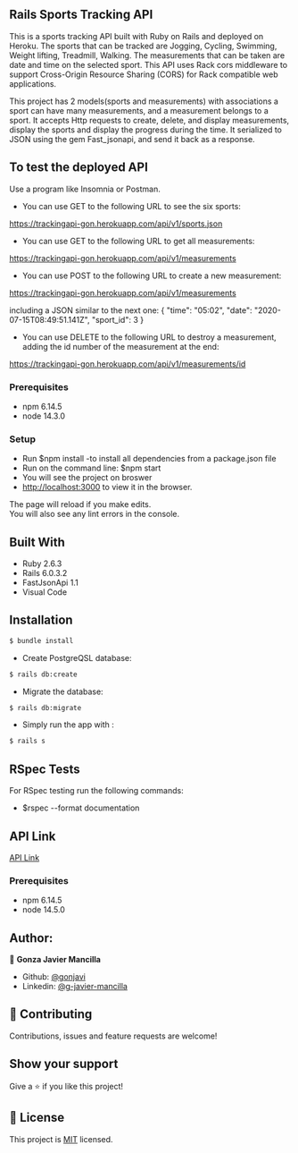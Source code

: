 ## Rails Sports Tracking API

This is a sports tracking  API built with Ruby on Rails and deployed on Heroku. The sports that can be tracked are Jogging, Cycling, Swimming, Weight lifting, Treadmill, Walking. The measurements that can be taken are date and time on the selected sport. This API uses Rack cors middleware to support Cross-Origin Resource Sharing (CORS) for Rack compatible web applications.

This project has 2 models(sports and measurements) with associations a sport can have many measurements, and a measurement belongs to a sport. It accepts Http requests to create, delete, and display measurements, display the sports and display the progress during the time. It serialized to JSON using the gem Fast_jsonapi, and send it back as a response.

## To test the deployed API

Use a program like Insomnia or Postman.

 - You can use GET to the following URL to see the six sports:

https://trackingapi-gon.herokuapp.com/api/v1/sports.json

- You can use GET to the following URL to get all measurements:

https://trackingapi-gon.herokuapp.com/api/v1/measurements

- You can use POST to the following URL to create a new measurement:

https://trackingapi-gon.herokuapp.com/api/v1/measurements

including a JSON similar to the next one:
{
	"time": "05:02",
	"date": "2020-07-15T08:49:51.141Z",
	"sport_id": 3
}

- You can use DELETE to the following URL to destroy a measurement, adding the id number of the measurement at the end:

https://trackingapi-gon.herokuapp.com/api/v1/measurements/id


### Prerequisites
- npm 6.14.5
- node 14.3.0

### Setup

- Run $npm install   -to install all dependencies from a package.json file
- Run on the command line: $npm start
- You will see the project on broswer
- [http://localhost:3000](http://localhost:3000) to view it in the browser.

The page will reload if you make edits.<br />
You will also see any lint errors in the console.


## Built With

- Ruby 2.6.3
- Rails 6.0.3.2
- FastJsonApi 1.1
- Visual Code

## Installation

```bash
$ bundle install
```
* Create PostgreQSL database:
```bash
$ rails db:create
```
* Migrate the database:
```bash
$ rails db:migrate
```
* Simply run the app with :
```bash
$ rails s
```
## RSpec Tests

For RSpec testing run the following commands:

- $rspec --format documentation

## API Link

[API Link](https://trackingapi-gon.herokuapp.com/)

### Prerequisites

- npm 6.14.5
- node 14.5.0


## Author:
👤 **Gonza Javier Mancilla**

- Github: [@gonjavi](https://github.com/gonjavi)
- Linkedin: [@g-javier-mancilla](https://www.linkedin.com/in/g-mancillla)


## 🤝 Contributing

Contributions, issues and feature requests are welcome!


## Show your support

Give a ⭐️ if you like this project!


## 📝 License

This project is [MIT](lic.url) licensed.
